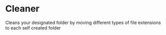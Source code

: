 # Cleaner
Cleans your designated folder by moving different types of file extensions to each self created folder
